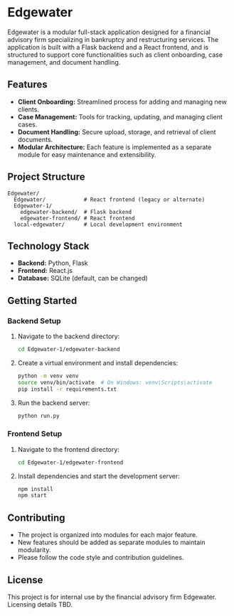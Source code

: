 # Edgewater

Edgewater is a modular full-stack application designed for a financial advisory firm specializing in bankruptcy and restructuring services. The application is built with a Flask backend and a React frontend, and is structured to support core functionalities such as client onboarding, case management, and document handling.

## Features
- **Client Onboarding:** Streamlined process for adding and managing new clients.
- **Case Management:** Tools for tracking, updating, and managing client cases.
- **Document Handling:** Secure upload, storage, and retrieval of client documents.
- **Modular Architecture:** Each feature is implemented as a separate module for easy maintenance and extensibility.

## Project Structure
```
Edgewater/
  Edgewater/            # React frontend (legacy or alternate)
  Edgewater-1/
    edgewater-backend/  # Flask backend
    edgewater-frontend/ # React frontend
  local-edgewater/      # Local development environment
```

## Technology Stack
- **Backend:** Python, Flask
- **Frontend:** React.js
- **Database:** SQLite (default, can be changed)

## Getting Started
### Backend Setup
1. Navigate to the backend directory:
   ```sh
   cd Edgewater-1/edgewater-backend
   ```
2. Create a virtual environment and install dependencies:
   ```sh
   python -m venv venv
   source venv/bin/activate  # On Windows: venv\Scripts\activate
   pip install -r requirements.txt
   ```
3. Run the backend server:
   ```sh
   python run.py
   ```

### Frontend Setup
1. Navigate to the frontend directory:
   ```sh
   cd Edgewater-1/edgewater-frontend
   ```
2. Install dependencies and start the development server:
   ```sh
   npm install
   npm start
   ```

## Contributing
- The project is organized into modules for each major feature.
- New features should be added as separate modules to maintain modularity.
- Please follow the code style and contribution guidelines.

## License
This project is for internal use by the financial advisory firm Edgewater. Licensing details TBD. 